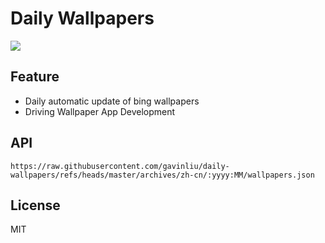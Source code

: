 # Daily Wallpapers
  
![](https://www.bing.com/th?id=OHR.DolomitesSky_ZH-CN9299967785_UHD.jpg)

## Feature

- Daily automatic update of bing wallpapers
- Driving Wallpaper App Development

## API

```
https://raw.githubusercontent.com/gavinliu/daily-wallpapers/refs/heads/master/archives/zh-cn/:yyyy:MM/wallpapers.json
```

## License

MIT
  